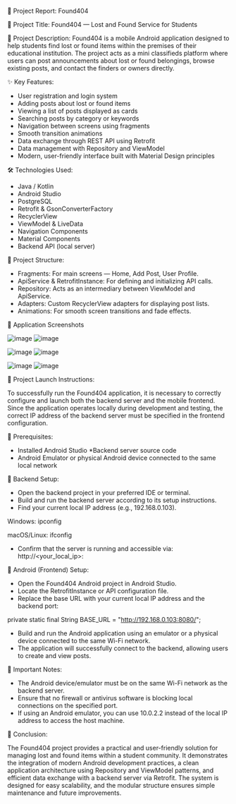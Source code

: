 📄 Project Report: Found404

📌 Project Title:
Found404 — Lost and Found Service for Students

📖 Project Description:
Found404 is a mobile Android application designed to help students find lost or found items within the premises of their educational institution. The project acts as a mini classifieds platform where users can post announcements about lost or found belongings, browse existing posts, and contact the finders or owners directly.

✨ Key Features:
* User registration and login system
* Adding posts about lost or found items
* Viewing a list of posts displayed as cards
* Searching posts by category or keywords
* Navigation between screens using fragments
* Smooth transition animations
* Data exchange through REST API using Retrofit
* Data management with Repository and ViewModel
* Modern, user-friendly interface built with Material Design principles

🛠 Technologies Used:
- Java / Kotlin
- Android Studio
- PostgreSQL
- Retrofit & GsonConverterFactory
- RecyclerView
- ViewModel & LiveData
- Navigation Components
- Material Components
- Backend API (local server)

📂 Project Structure:
- Fragments: For main screens — Home, Add Post, User Profile.
- ApiService & RetrofitInstance: For defining and initializing API calls.
- Repository: Acts as an intermediary between ViewModel and ApiService.
- Adapters: Custom RecyclerView adapters for displaying post lists.
- Animations: For smooth screen transitions and fade effects.

📸 Application Screenshots

![image](https://github.com/user-attachments/assets/671ae2fb-7017-4b7c-853b-7fcedae11cc9)  ![image](https://github.com/user-attachments/assets/fc6b4b48-1fe3-4341-a06c-5e7bb7a5caa3)

![image](https://github.com/user-attachments/assets/53dcecaf-d3d0-4e07-80cd-c94d5ab78741)  ![image](https://github.com/user-attachments/assets/d3876717-f5f0-4940-b5a3-63167ffb2e31)

![image](https://github.com/user-attachments/assets/288a8889-2e97-4131-9b2d-749d5588f3fc)  ![image](https://github.com/user-attachments/assets/a72df57f-a899-409b-a655-87a67aaa621e)


📌 Project Launch Instructions:

To successfully run the Found404 application, it is necessary to correctly configure and launch both the backend server and the mobile frontend. Since the application operates locally during development and testing, the correct IP address of the backend server must be specified in the frontend configuration.

📍 Prerequisites:

* Installed Android Studio
*Backend server source code
* Android Emulator or physical Android device connected to the same local network

🔧 Backend Setup:

* Open the backend project in your preferred IDE or terminal.
* Build and run the backend server according to its setup instructions.
* Find your current local IP address (e.g., 192.168.0.103).

Windows: ipconfig

macOS/Linux: ifconfig
* Confirm that the server is running and accessible via: http://<your_local_ip>:<port>


📱 Android (Frontend) Setup:

* Open the Found404 Android project in Android Studio.
* Locate the RetrofitInstance or API configuration file.
* Replace the base URL with your current local IP address and the backend port:

private static final String BASE_URL = "http://192.168.0.103:8080/";

* Build and run the Android application using an emulator or a physical device connected to the same Wi-Fi network.
* The application will successfully connect to the backend, allowing users to create and view posts.

📌 Important Notes:

- The Android device/emulator must be on the same Wi-Fi network as the backend server.
- Ensure that no firewall or antivirus software is blocking local connections on the specified port.
- If using an Android emulator, you can use 10.0.2.2 instead of the local IP address to access the host machine.

📌 Conclusion:

The Found404 project provides a practical and user-friendly solution for managing lost and found items within a student community. It demonstrates the integration of modern Android development practices, a clean application architecture using Repository and ViewModel patterns, and efficient data exchange with a backend server via Retrofit. The system is designed for easy scalability, and the modular structure ensures simple maintenance and future improvements.

